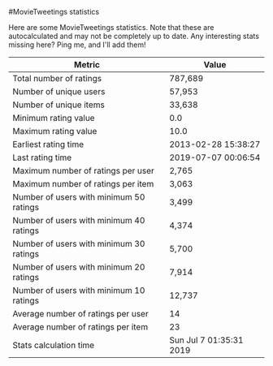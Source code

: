#MovieTweetings statistics

Here are some MovieTweetings statistics. Note that these are autocalculated and may not be completely up to date. Any interesting stats missing here? Ping me, and I'll add them!

Metric | Value
--- | ---
Total number of ratings                 | 787,689
Number of unique users                  | 57,953
Number of unique items                  | 33,638
Minimum rating value                    | 0.0
Maximum rating value                    | 10.0
Earliest rating time                    | 2013-02-28 15:38:27
Last rating time                        | 2019-07-07 00:06:54
Maximum number of ratings per user      | 2,765
Maximum number of ratings per item      | 3,063
Number of users with minimum 50 ratings | 3,499
Number of users with minimum 40 ratings | 4,374
Number of users with minimum 30 ratings | 5,700
Number of users with minimum 20 ratings | 7,914
Number of users with minimum 10 ratings | 12,737
Average number of ratings per user      | 14
Average number of ratings per item      | 23
Stats calculation time                  | Sun Jul  7 01:35:31 2019

